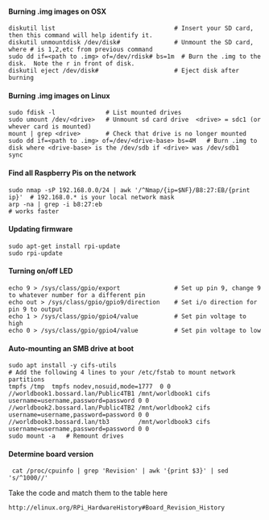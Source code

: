 #### Burning .img images on OSX

    diskutil list                                 # Insert your SD card, then this command will help identify it.
    diskutil unmountdisk /dev/disk#               # Unmount the SD card, where # is 1,2,etc from previous command
    sudo dd if=<path to .img> of=/dev/rdisk# bs=1m  # Burn the .img to the disk.  Note the r in front of disk.
    diskutil eject /dev/disk#                     # Eject disk after burning

#### Burning .img images on Linux
    sudo fdisk -l              # List mounted drives
    sudo umount /dev/<drive>   # Unmount sd card drive  <drive> = sdc1 (or whever card is mounted)
    mount | grep <drive>       # Check that drive is no longer mounted
    sudo dd if=<path to .img> of=/dev/<drive-base> bs=4M   # Burn .img to disk where <drive-base> is the /dev/sdb if <drive> was /dev/sdb1
    sync

#### Find all Raspberry Pis on the network

    sudo nmap -sP 192.168.0.0/24 | awk '/^Nmap/{ip=$NF}/B8:27:EB/{print ip}'  # 192.168.0.* is your local network mask
    arp -na | grep -i b8:27:eb                                                # works faster

#### Updating firmware

    sudo apt-get install rpi-update
    sudo rpi-update
    
#### Turning on/off LED

    echo 9 > /sys/class/gpio/export               # Set up pin 9, change 9 to whatever number for a different pin
    echo out > /sys/class/gpio/gpio9/direction    # Set i/o direction for pin 9 to output
    echo 1 > /sys/class/gpio/gpio4/value          # Set pin voltage to high
    echo 0 > /sys/class/gpio/gpio4/value          # Set pin voltage to low
    
#### Auto-mounting an SMB drive at boot
    sudo apt install -y cifs-utils
    # Add the following 4 lines to your /etc/fstab to mount network partitions
    tmpfs /tmp  tmpfs nodev,nosuid,mode=1777  0 0
    //worldbook1.bossard.lan/Public4TB1 /mnt/worldbook1 cifs username=username,password=password 0 0
    //worldbook2.bossard.lan/Public4TB2 /mnt/worldbook2 cifs username=username,password=password 0 0
    //worldbook3.bossard.lan/tb3        /mnt/worldbook3 cifs username=username,password=password 0 0
    sudo mount -a   # Remount drives

#### Determine board version
     cat /proc/cpuinfo | grep 'Revision' | awk '{print $3}' | sed 's/^1000//'

Take the code and match them to the table here

    http://elinux.org/RPi_HardwareHistory#Board_Revision_History
